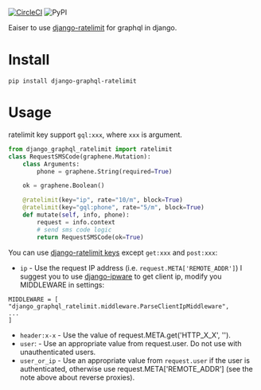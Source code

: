 [![CircleCI](https://circleci.com/gh/o3o3o/django-graphql-ratelimit.svg?style=svg)](https://circleci.com/gh/o3o3o/django-graphql-ratelimit) ![PyPI](https://img.shields.io/pypi/v/django-graphql-ratelimit)

Eaiser to use [django-ratelimit](https://github.com/jsocol/django-ratelimit) for graphql in django.


# Install

```
pip install django-graphql-ratelimit
```

# Usage

ratelimit key support `gql:xxx`, where `xxx` is argument.

```python
from django_graphql_ratelimit import ratelimit
class RequestSMSCode(graphene.Mutation):
    class Arguments:
        phone = graphene.String(required=True)

    ok = graphene.Boolean()

    @ratelimit(key="ip", rate="10/m", block=True)
    @ratelimit(key="gql:phone", rate="5/m", block=True)
    def mutate(self, info, phone):
        request = info.context
        # send sms code logic
        return RequestSMSCode(ok=True)
```
You can use [django-ratelimit keys](https://django-ratelimit.readthedocs.io/en/latest/keys.html#common-keys) except `get:xxx` and `post:xxx`:
* `ip`  - Use the request IP address (i.e. `request.META['REMOTE_ADDR']`)
I suggest you to use [django-ipware](https://github.com/un33k/django-ipware) to get client ip, modify you MIDDLEWARE in settings: 
```
MIDDLEWARE = [
"django_graphql_ratelimit.middleware.ParseClientIpMiddleware",
...
]
```

* `header:x-x`   - Use the value of request.META.get('HTTP_X_X', '').
* `user`:  - Use an appropriate value from request.user. Do not use with unauthenticated users.
* `user_or_ip`   - Use an appropriate value from `request.user` if the user is authenticated, otherwise use request.META['REMOTE_ADDR'] (see the note above about reverse proxies).
